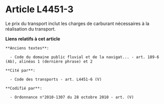 # Article L4451-3

Le prix du transport inclut les charges de carburant nécessaires à la réalisation du transport.

**Liens relatifs à cet article**

	**Anciens textes**:

	  - Code du domaine public fluvial et de la navigat... - art. 189-6 (Ab), alinéas 1 (dernière phrase) et 2

	**Cité par**:

	  - Code des transports - art. L4451-6 (V)

	**Codifié par**:

	  - Ordonnance n°2010-1307 du 28 octobre 2010 - art. (V)
